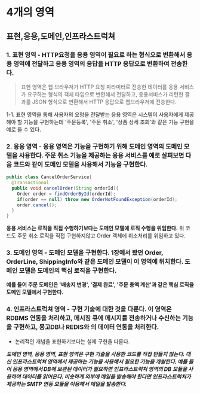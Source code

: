 # 4개의 영역

## 표현,응용,도메인,인프라스트럭쳐 

### 1. 표현 영역 - HTTP요청을 응용 영역이 필요로 하는 형식으로 변환해서 응용 영역에 전달하고 응용 영역의 응답을 HTTP 응답으로 변환하여 전송한다. 
> 표현 영역은 웹 브라우저가 HTTP 요청 파라미터로 전송한 데이터를 응용 서비스가 요구하는 형식의 객체 타입으로 변환해서 전달하고, 응용서비스가 리턴한 결과를 JSON 형식으로 변환해서 HTTP 응답으로 웹브라우저에 전송한다. 

1-1. 표현 영역을 통해 사용자의 요청을 전달받는 응용 영역은 시스템이 사용자에게 제공해야 할 기능을 구현하는데 '주문등록', '주문 취소', '상품 상세 조회'와 같은 기능 구현을 예로 들 수 있다. 


### 2. 응용 영역 - 응용 영역은 기능을 구현하기 위해 도메인 영역의 도메인 모델을 사용한다. 주문 취소 기능을 제공하는 응용 서비스를 예로 살펴보면 다음 코드와 같이 도메인 모델을 사용해서 기능을 구현한다.

```java 
public class CancelOrderService{
  @Transactional
  public void cancelOrder(String orderId){
    Order order = findOrderById(orderId);
    if(order == null) throw new OrderNotFoundException(orderId);
    order.cancel();
  }
}
```
**응용 서비스는 로직을 직접 수행하기보다는 도메인 모델에 로직 수행을 위임한다.**
위 코드도 주문 취소 로직을 직접 구현하지않고 Order 객체에 취소처리를 위임하고 있다.


### 3. 도메인 영역 - 도메인 모델을 구현한다. 1장에서 봤던 Order, OrderLine, ShippingInfo와 같은 도메인 모델이 이 영역에 위치한다. 도메인 모델은 도메인의 핵심 로직을 구현한다. 
**예를 들어 주문 도메인은 '배송지 변경', '결제 완료', '주문 총액 계산'과 같은 핵심 로직을 도메인 모델에서 구현한다.**



### 4. 인프라스트럭쳐 영역 - 구현 기술에 대한 것을 다룬다. 이 영역은 RDBMS 연동을 처리하고, 메시징 큐에 메시지를 전송하거나 수신하는 기능을 구현하고, 몽고DB나 REDIS와 의 데이터 연동을 처리한다.
- 논리적인 개념을 표현하기보다는 실제 구현을 다룬다. 



***도메인 영역, 응용 영역, 표현 영역은 구현 기술을 사용한 코드를 직접 만들지 않는다. 대신 인프라스트럭쳐 영역에서 제공하는 기능을 사용해서 필요한 기능을 개발한다. 예를 들어 응용 영역에서 DB에 보관된 데이터가 필요하면 인프라스트럭처 영역의 DB 모듈을 사용하여 데이터를 읽어온다. 비슷하게 외부에 메일을 발송해야 한다면 인프라스트럭처가 제공하는 SMTP 연동 모듈을 이용해서 메일을 발송한다.*** 
 
